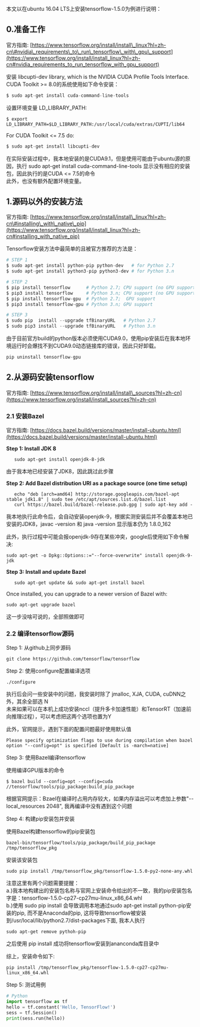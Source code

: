 本文以在ubuntu 16.04 LTS上安装tensorflow-1.5.0为例进行说明：

## **0.准备工作**

官方指南: [https://www.tensorflow.org/install/install\_linux?hl=zh-cn\#nvidia\_requirements\_to\_run\_tensorflow\_with\_gpu\_support](https://www.tensorflow.org/install/install_linux?hl=zh-cn#nvidia_requirements_to_run_tensorflow_with_gpu_support)

安装 libcupti-dev library, which is the NVIDIA CUDA Profile Tools Interface.  
CUDA Toolkit &gt;= 8.0的系统使用如下命令安装：

```python
$ sudo apt-get install cuda-command-line-tools
```

设置环境变量 LD\_LIBRARY\_PATH:

```shell
$ export LD_LIBRARY_PATH=$LD_LIBRARY_PATH:/usr/local/cuda/extras/CUPTI/lib64
```

For CUDA Toolkit &lt;= 7.5 do:

```python
$ sudo apt-get install libcupti-dev
```

在实际安装过程中，我本地安装的是CUDA9.1，但是使用可能由于ubuntu源的原因，执行 sudo apt-get install cuda-command-line-tools 显示没有相应的安装包，因此执行的是CUDA &lt;= 7.5的命令  
此外，也没有额外配置环境变量。

## **1.源码以外的安装方法**

官方指南: [https://www.tensorflow.org/install/install\_linux?hl=zh-cn\#installing\_with\_native\_pip](https://www.tensorflow.org/install/install_linux?hl=zh-cn#installing_with_native_pip)

Tensorflow安装方法中最简单的且被官方推荐的方法是：

```python
# STEP 1
$ sudo apt-get install python-pip python-dev   # for Python 2.7
$ sudo apt-get install python3-pip python3-dev # for Python 3.n

# STEP 2
$ pip install tensorflow      # Python 2.7; CPU support (no GPU support)
$ pip3 install tensorflow     # Python 3.n; CPU support (no GPU support)
$ pip install tensorflow-gpu  # Python 2.7;  GPU support
$ pip3 install tensorflow-gpu # Python 3.n; GPU support

# STEP 3
$ sudo pip  install --upgrade tfBinaryURL   # Python 2.7
$ sudo pip3 install --upgrade tfBinaryURL   # Python 3.n
```

由于目前官方build的python版本必须使用CUDA9.0，使用pip安装后在我本地环境运行时会爆找不到CUDA9.0动态链接库的错误，因此只好卸载。

```python
pip uninstall tensorflow-gpu
```

## **2.从源码安装tensorflow**

官方指南: [https://www.tensorflow.org/install/install\_sources?hl=zh-cn](https://www.tensorflow.org/install/install_sources?hl=zh-cn)

### 2.1 安装Bazel

官方指南: [https://docs.bazel.build/versions/master/install-ubuntu.html](https://docs.bazel.build/versions/master/install-ubuntu.html)

**Step 1: Install JDK 8**

```shell
   sudo apt-get install openjdk-8-jdk
```

由于我本地已经安装了JDK8，因此跳过此步骤

**Step 2: Add Bazel distribution URI as a package source \(one time setup\)**

```shell
   echo "deb [arch=amd64] http://storage.googleapis.com/bazel-apt stable jdk1.8" | sudo tee /etc/apt/sources.list.d/bazel.list
   curl https://bazel.build/bazel-release.pub.gpg | sudo apt-key add -
```

我本地执行此命令后，会自动安装openjdk-9，根据实测安装后并不会覆盖本地已安装的JDK8，javac -version 和 java -version 显示版本仍为 1.8.0\_162

此外，执行过程中可能会报openjdk-9存在某些冲突，google后使用如下命令解决:

```shell
sudo apt-get -o Dpkg::Options::="--force-overwrite" install openjdk-9-jdk
```

**Step 3: Install and update Bazel**

```shell
   sudo apt-get update && sudo apt-get install bazel
```

Once installed, you can upgrade to a newer version of Bazel with:

```shell
sudo apt-get upgrade bazel
```

这一步没啥可说的，全部照做即可

### 2.2 编译tensorflow源码

Step 1: 从github上同步源码

```shell
git clone https://github.com/tensorflow/tensorflow
```

Step 2: 使用configure配置编译选项

```shell
./configure
```

执行后会问一些安装中的问题，我安装时除了 jmalloc, XJA, CUDA, cuDNN之外，其余全部选 N  
未来如果可以在本机上成功安装nccl（提升多卡加速性能）和TensorRT（加速前向推理过程），可以考虑把这两个选项也置为Y

此外，官网提示，遇到下面的配置问题最好使用默认值

```shell
Please specify optimization flags to use during compilation when bazel option "--config=opt" is specified [Default is -march=native]
```

Step 3: 使用Bazel编译tensorflow

使用编译GPU版本的命令

```shell
$ bazel build --config=opt --config=cuda //tensorflow/tools/pip_package:build_pip_package
```

根据官网提示：Bzael在编译时占用内存较大，如果内存溢出可以考虑加上参数"--local\_resources 2048", 我再编译中没有遇到这个问题

Step 4: 构建pip安装包并安装

使用Bazel构建tensorflow的pip安装包

```shell
bazel-bin/tensorflow/tools/pip_package/build_pip_package /tmp/tensorflow_pkg
```

安装该安装包

```shell
sudo pip install /tmp/tensorflow_pkg/tensorflow-1.5.0-py2-none-any.whl
```

注意这里有两个问题需要提醒：  
a.\)我本地构建出的安装包名称与官网上安装命令给出的不一致，我的pip安装包名字是：tensorflow-1.5.0-cp27-cp27mu-linux\_x86\_64.whl  
b.\)使用 sudo pip install 会导致调用本地通过sudo apt-get install python-pip安装的pip, 而不是Anaconda的pip, 这将导致tensorflow被安装到/usr/local/lib/python2.7/dist-packages下面, 我本人执行

```shell
sudo apt-get remove pythoh-pip
```

之后使用 pip install 成功将tensorflow安装到ananconda库目录中

综上，安装命令如下:

```shell
pip install /tmp/tensorflow_pkg/tensorflow-1.5.0-cp27-cp27mu-linux_x86_64.whl
```

Step 5: 测试用例

```python
# Python
import tensorflow as tf
hello = tf.constant('Hello, TensorFlow!')
sess = tf.Session()
print(sess.run(hello))
```



